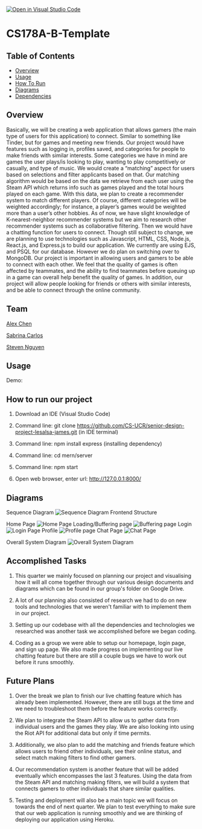 [![Open in Visual Studio Code](https://classroom.github.com/assets/open-in-vscode-f059dc9a6f8d3a56e377f745f24479a46679e63a5d9fe6f495e02850cd0d8118.svg)](https://classroom.github.com/online_ide?assignment_repo_id=5819898&assignment_repo_type=AssignmentRepo)
# CS178A-B-Template

## Table of Contents
- [Overview](#overview)
- [Usage](#usage)
- [How To Run](#how-to-run)
- [Diagrams](#diagrams)
- [Dependencies](#dependencies)

## Overview
Basically, we will be creating a web application that allows gamers (the main type of users for this application) to connect. Similar to something like Tinder, but for games and meeting new friends. Our project would have features such as logging in, profiles saved, and categories for people to make friends with similar interests. Some categories we have in mind are games the user plays/is looking to play, wanting to play competitively or casually, and type of music. We would create a “matching” aspect for users based on selections and filter applicants based on that. 
  Our matching algorithm would be based on the data we retrieve from each user using the Steam API which returns info such as games played and the total hours played on each game. With this data, we plan to create a recommender system to match different players. Of course, different categories will be weighted accordingly; for instance, a player’s games would be weighted more than a user’s other hobbies. As of now, we have slight knowledge of K-nearest-neighbor recommender systems but we aim to research other recommender systems such as collaborative filtering. 
Then we would have a chatting function for users to connect. Though still subject to change, we are planning to use technologies such as Javascript, HTML, CSS, Node.js, React.js, and Express.js to build our application. We currently are using EJS, and PSQL for our database. However we do plan on switching over to MongoDB.
	Our project is important in allowing users and gamers to be able to connect with each other. We feel that the quality of games is often affected by teammates, and the ability to find teammates before queuing up in a game can overall help benefit the quality of games. In addition, our project will allow people looking for friends or others with similar interests, and be able to connect through the online community.


## Team
[Alex Chen](https://github.com/achen163)

[Sabrina Carlos](https://github.com/sabroops)

[Steven Nguyen](https://github.com/steven-nguyen22)
  
	
## Usage
Demo: <Link to youtube video>

<Screenshot of application>


## How to run our project 
1. Download an IDE (Visual Studio Code)

2. Command line: git clone https://github.com/CS-UCR/senior-design-project-lesalsa-james.git (in IDE terminal) 
	
3. Command line: npm install express (installing dependency) 
	
4. Command line: cd mern/server
	
5. Command line: npm start 
	
6. Open web browser, enter url: http://127.0.0.1:8000/

## Diagrams

Sequence Diagram
![Sequence Diagram](https://github.com/CS-UCR/senior-design-project-lesalsa-james/blob/main/images/Gamersonly%20Sequence%20Diagram.jpg) 
Frontend Structure
	
Home Page
![Home Page](https://github.com/CS-UCR/senior-design-project-lesalsa-james/blob/main/images/LeSalsa%20Gamers_Home.png)
Loading/Buffering page
![Buffering page](https://github.com/CS-UCR/senior-design-project-lesalsa-james/blob/main/images/LeSalsa%20Gamers_Loading.png)
Login
![Login Page](https://github.com/CS-UCR/senior-design-project-lesalsa-james/blob/main/images/LeSalsa%20Gamers_Login.png)
Profile
![Profile page](https://github.com/CS-UCR/senior-design-project-lesalsa-james/blob/main/images/LeSalsa%20Gamers_Profile_v1.png)
Chat Page
![Chat Page](https://github.com/CS-UCR/senior-design-project-lesalsa-james/blob/main/images/LeSalsa%20Gamers_Chat.png)


Overall System Diagram
![Overall System Diagram](https://github.com/CS-UCR/senior-design-project-lesalsa-james/blob/main/images/System%20Diagram.jpg) 

	
## Accomplished Tasks
1. This quarter we mainly focused on planning our project and visualising how it will all come together through our various design documents and diagrams which can be found in our group's folder on Google Drive.
	
2. A lot of our planning also consisted of research we had to do on new tools and technologies that we weren't familiar with to implement them in our project. 
	
3. Setting up our codebase with all the dependencies and technologies we researched was another task we accomplished before we began coding. 
	
4. Coding as a group we were able to setup our homepage, login page, and sign up page. We also made progress on implementing our live chatting feature but there are still a couple bugs we have to work out before it runs smoothly. 

## Future Plans 
1. Over the break we plan to finish our live chatting feature which has already been implemented. However, there are still bugs at the time and we need to troubleshoot them before the feature works correctly. 
	
2. We plan to integrate the Steam API to allow us to gather data from individual users and the games they play. We are also looking into using the Riot API for additional data but only if time permits. 
	
3. Additionally, we also plan to add the matching and friends feature which allows users to friend other individuals, see their online status, and select match making filters to find other gamers. 
	
4. Our recommendation system is another feature that will be added eventually which encompasses the last 3 features. Using the data from the Steam API and matching making filters, we will build a system that connects gamers to other individuals that share similar qualities. 
	
5. Testing and deployment will also be a main topic we will focus on towards the end of next quarter. We plan to test everything to make sure that our web application is running smoothly and we are thinking of deploying our application using Heroku. 
